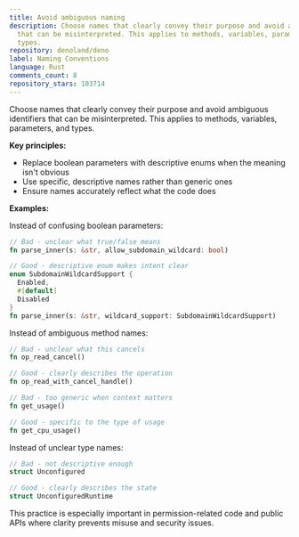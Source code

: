 ```yaml
---
title: Avoid ambiguous naming
description: Choose names that clearly convey their purpose and avoid ambiguous identifiers
  that can be misinterpreted. This applies to methods, variables, parameters, and
  types.
repository: denoland/deno
label: Naming Conventions
language: Rust
comments_count: 8
repository_stars: 103714
---
```


Choose names that clearly convey their purpose and avoid ambiguous identifiers that can be misinterpreted. This applies to methods, variables, parameters, and types.

**Key principles:**
- Replace boolean parameters with descriptive enums when the meaning isn't obvious
- Use specific, descriptive names rather than generic ones
- Ensure names accurately reflect what the code does

**Examples:**

Instead of confusing boolean parameters:
```rust
// Bad - unclear what true/false means
fn parse_inner(s: &str, allow_subdomain_wildcard: bool)

// Good - descriptive enum makes intent clear
enum SubdomainWildcardSupport {
  Enabled,
  #[default]
  Disabled
}
fn parse_inner(s: &str, wildcard_support: SubdomainWildcardSupport)
```

Instead of ambiguous method names:
```rust
// Bad - unclear what this cancels
fn op_read_cancel()

// Good - clearly describes the operation
fn op_read_with_cancel_handle()

// Bad - too generic when context matters
fn get_usage()

// Good - specific to the type of usage
fn get_cpu_usage()
```

Instead of unclear type names:
```rust
// Bad - not descriptive enough
struct Unconfigured

// Good - clearly describes the state
struct UnconfiguredRuntime
```

This practice is especially important in permission-related code and public APIs where clarity prevents misuse and security issues.